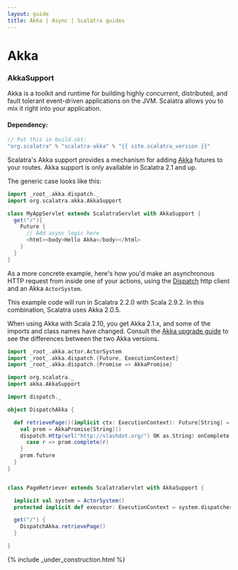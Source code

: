 ```yaml
---
layout: guide
title: Akka | Async | Scalatra guides
---
```


<div class="page-header">
  <h1>Akka</h1>
</div>

### AkkaSupport

Akka is a toolkit and runtime for building highly concurrent, distributed, and
fault tolerant event-driven applications on the JVM. Scalatra allows you to
mix it right into your application.

#### Dependency:

```scala
// Put this in build.sbt:
"org.scalatra" % "scalatra-akka" % "{{ site.scalatra_version }}"
```

Scalatra's Akka support provides a mechanism for adding [Akka][akka] 
futures to your routes. Akka support is only available in Scalatra 2.1 and up.

The generic case looks like this:

```scala
import _root_.akka.dispatch._
import org.scalatra.akka.AkkaSupport

class MyAppServlet extends ScalatraServlet with AkkaSupport {
  get("/"){
    Future {
      // Add async logic here
      <html><body>Hello Akka</body></html>
    }
  }
}
```

As a more concrete example, here's how you'd make an asynchronous HTTP 
request from inside one of your actions, using the 
[Dispatch](http://dispatch.databinder.net/Dispatch.html) http client and an
Akka `ActorSystem`.

This example code will run in Scalatra 2.2.0 with Scala 2.9.2. In this
combination, Scalatra uses Akka 2.0.5.

When using Akka with Scala 2.10, you get Akka 2.1.x, and some of the imports and class names have changed. Consult the 
[Akka upgrade guide](http://doc.akka.io/docs/akka/snapshot/project/migration-guide-2.0.x-2.1.x.html) to see the differences between the two Akka versions.

```scala
import _root_.akka.actor.ActorSystem
import _root_.akka.dispatch.{Future, ExecutionContext}
import _root_.akka.dispatch.{Promise => AkkaPromise}

import org.scalatra._
import akka.AkkaSupport

import dispatch._

object DispatchAkka {

  def retrievePage()(implicit ctx: ExecutionContext): Future[String] = {
    val prom = AkkaPromise[String]()
    dispatch.Http(url("http://slashdot.org/") OK as.String) onComplete {
      case r => prom.complete(r)
    }
    prom.future
  }
}


class PageRetriever extends ScalatraServlet with AkkaSupport {

  implicit val system = ActorSystem()
  protected implicit def executor: ExecutionContext = system.dispatcher

  get("/") {
    DispatchAkka.retrievePage()
  }

}

```

[akka]: http://akka.io/

{% include _under_construction.html %}